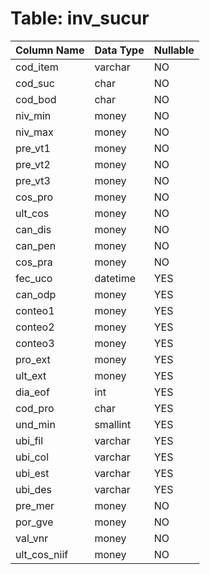 # Table: inv_sucur

| Column Name | Data Type | Nullable |
|-------------|-----------|----------|
| cod_item | varchar | NO |
| cod_suc | char | NO |
| cod_bod | char | NO |
| niv_min | money | NO |
| niv_max | money | NO |
| pre_vt1 | money | NO |
| pre_vt2 | money | NO |
| pre_vt3 | money | NO |
| cos_pro | money | NO |
| ult_cos | money | NO |
| can_dis | money | NO |
| can_pen | money | NO |
| cos_pra | money | NO |
| fec_uco | datetime | YES |
| can_odp | money | YES |
| conteo1 | money | YES |
| conteo2 | money | YES |
| conteo3 | money | YES |
| pro_ext | money | YES |
| ult_ext | money | YES |
| dia_eof | int | YES |
| cod_pro | char | YES |
| und_min | smallint | YES |
| ubi_fil | varchar | YES |
| ubi_col | varchar | YES |
| ubi_est | varchar | YES |
| ubi_des | varchar | YES |
| pre_mer | money | NO |
| por_gve | money | NO |
| val_vnr | money | NO |
| ult_cos_niif | money | NO |
